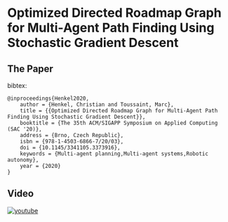 # Optimized Directed Roadmap Graph for Multi-Agent Path Finding Using Stochastic Gradient Descent

## The Paper
bibtex:
```
@inproceedings{Henkel2020,
    author = {Henkel, Christian and Toussaint, Marc},
    title = {{Optimized Directed Roadmap Graph for Multi-Agent Path Finding Using Stochastic Gradient Descent}},
    booktitle = {The 35th ACM/SIGAPP Symposium on Applied Computing (SAC '20)},
    address = {Brno, Czech Republic},
    isbn = {978-1-4503-6866-7/20/03},
    doi = {10.1145/3341105.3373916},
    keywords = {Multi-agent planning,Multi-agent systems,Robotic autonomy},
    year = {2020}
}
```

## Video
[![youtube](https://img.youtube.com/vi/jWZoDkVTVLU/0.jpg)](https://www.youtube.com/watch?v=jWZoDkVTVLU "Optimized Directed Roadmap Graph for Multi-Agent Path Finding Using Stochastic Gradient Descent")

